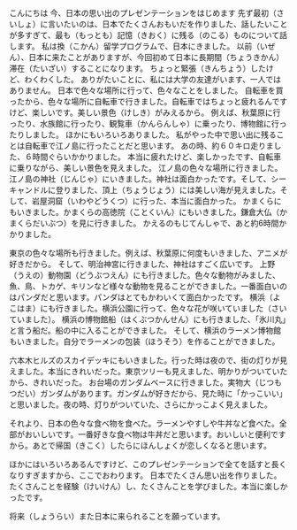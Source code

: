 こんにちは
今、日本の思い出のプレゼンテーションをはじめます
先ず最初（さいしょ）に言いたいのは、日本でたくさんおもいだを作りました、話したいことが多すぎて、最も（もっとも）記憶（きおく）に残る（のこる）ものについて話します。
私は換（こかん）留学プログラムで、日本にきました。
以前（いぜん）、日本に来たことがありますが、今回初めて日本に長期間（ちょうきかん）滞在（たいざい）することになります。
ちょっと緊張（きんちょう）したけど、わくわくした。
ありがたいことに、私には大学の友達がいます、一人ではありません。
日本で色々な場所に行って、色々なことをしました。
自転車を買ったから、色々な場所に自転車で行きました。自転車ではちょっと疲れるんですけど、楽しいです。美しい景色（けしき）がみえるから。
例えば、秋葉原に行ったり、水族館に行ったり、観覧車（かんらんしゃ）に乗ったり、博物館に行ったりしました。
ほかにもいろいろありました。
私がやった中で思い出に残ることは自転車で江ノ島に行ったことだと思います。
あの時、約６０キロ走りました、６時間ぐらいかかりました。
本当に疲れたけど、楽しかったです、自転車に乗りながら、美しい景色を見えました。
江ノ島の色々な場所に行きました。江ノ島の神社（じんじゃ）にいきました。神社は面白かったです。そして、シーキャンドルに登りました、頂上（ちょうじょう）には美しい海が見えました。そして、岩屋洞窟（いわやどうくつ）に行った、本当に面白かった。
かまくらにもいきました。かまくらの高徳院（ことくいん）にもいきました。鎌倉大仏（かまくらだいぶつ）を見に行きました。
かえるのもじてんしゃで、あと約6時間かかりました。

東京の色々な場所も行きました。例えば、秋葉原に何度もいきました、アニメが好きだから。
そして、明治神宮に行きました、神社はすごく広いです。
上野（うえの）動物園（どうぶつえん）にも行きました。色々な動物がみました、魚、鳥、トカゲ、キリンなど様々な動物を見ることができました。一番面白いのはパンダだと思います。パンダはとてもかわいくて面白かったです。
横浜（よこはま）にも行きました。横浜公園に行って、色々な花が咲いていました（さいていました）。
横浜の博物館船（はくぶつかんせん）にも行きました、「氷川丸」と言う船だ。船の中に入ることができました。
そして、横浜のラーメン博物館もいきました。自分でラーメンの包装（ほうそう）を作ることができました。

六本木ヒルズのスカイデッキにもいきました。行った時は夜ので、街の灯りが見えました。本当にきれいだった。東京ツリーも見えました、明かりがついていたから、きれいだった。
お台場のガンダムベースに行きました。実物大（じつもつだい）ガンダムがあります。ガンダムが好きだから、見た時に「かっこいい」と思いました。夜の時、灯りがついていた、さらにかっこよく見えました。

それより、日本の色々な食べ物を食べた。ラーメンやすしや牛丼など食べた。全部がおいしいです。一番好きな食べ物は牛丼だと思います。おいしいと便利ですから。あとで帰国（きこく）したらにほんしょくが恋しくなると思います。

ほかにはいろいろあるんですけど、このプレゼンテーションで全てを話すと長くなりすぎますから、ここでおわります。
日本でたくさん思い出を作りました。たくさんことを経験（けいけん）し、たくさんことを学びました。本当に楽しかったです。

将来（しょうらい）また日本に来られることを願っています。

